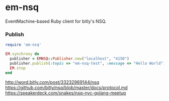 em-nsq
===========

EventMachine-based Ruby client for bitly's NSQ.

### Publish
```ruby
require 'em-nsq'

EM.synchrony do
  publisher = EMNSQ::Publisher.new("localhost", "4150")
  publisher.publish(:topic => "em-nsq-test", :message => "Hello World")
  EM.stop
end
```

http://word.bitly.com/post/33232969144/nsq
https://github.com/bitly/nsq/blob/master/docs/protocol.md
https://speakerdeck.com/snakes/nsq-nyc-golang-meetup